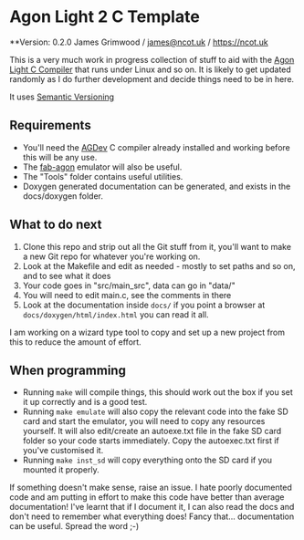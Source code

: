 # Agon Light 2 C Template
**Version: 0.2.0
James Grimwood / james@ncot.uk / https://ncot.uk

This is a very much work in progress collection of stuff to aid with the [Agon Light C Compiler](https://ncot.uk/agon-light-c-development/) that runs under Linux and so on. It is likely to get updated randomly as I do further development and decide things need to be in here.

It uses [Semantic Versioning](https://semver.org/spec/v2.0.0.html)

## Requirements

* You'll need the [AGDev](https://github.com/pcawte/AgDev) C compiler already installed and working before this will be any use.
* The [fab-agon](https://github.com/tomm/fab-agon-emulator) emulator will also be useful.
* The "Tools" folder contains useful utilities.
* Doxygen generated documentation can be generated, and exists in the docs/doxygen folder.

## What to do next

1. Clone this repo and strip out all the Git stuff from it, you'll want to make a new Git repo for whatever you're working on.
2. Look at the Makefile and edit as needed - mostly to set paths and so on, and to see what it does
3. Your code goes in "src/main_src", data can go in "data/"
4. You will need to edit main.c, see the comments in there
5. Look at the documentation inside `docs/` if you point a browser at `docs/doxygen/html/index.html` you can read it all.

I am working on a wizard type tool to copy and set up a new project from this to reduce the amount of effort.

## When programming

* Running `make` will compile things, this should work out the box if you set it up correctly and is a good test.
* Running `make emulate` will also copy the relevant code into the fake SD card and start the emulator, you will need to copy any resources yourself. It will also edit/create an autoexe.txt file in the fake SD card folder so your code starts immediately. Copy the autoexec.txt first if you've customised it.
* Running `make inst_sd` will copy everything onto the SD card if you mounted it properly.

If something doesn't make sense, raise an issue. I hate poorly documented code and am putting in effort to make this code have better than average documentation!
I've learnt that if I document it, I can also read the docs and don't need to remember what everything does! Fancy that... documentation can be useful. Spread the word ;-)